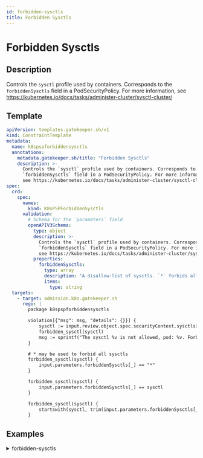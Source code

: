 ```yaml
---
id: forbidden-sysctls
title: Forbidden Sysctls
---
```


# Forbidden Sysctls

## Description
Controls the `sysctl` profile used by containers. Corresponds to the `forbiddenSysctls` field in a PodSecurityPolicy. For more information, see https://kubernetes.io/docs/tasks/administer-cluster/sysctl-cluster/

## Template
```yaml
apiVersion: templates.gatekeeper.sh/v1
kind: ConstraintTemplate
metadata:
  name: k8spspforbiddensysctls
  annotations:
    metadata.gatekeeper.sh/title: "Forbidden Sysctls"
    description: >-
      Controls the `sysctl` profile used by containers. Corresponds to the
      `forbiddenSysctls` field in a PodSecurityPolicy. For more information,
      see https://kubernetes.io/docs/tasks/administer-cluster/sysctl-cluster/
spec:
  crd:
    spec:
      names:
        kind: K8sPSPForbiddenSysctls
      validation:
        # Schema for the `parameters` field
        openAPIV3Schema:
          type: object
          description: >-
            Controls the `sysctl` profile used by containers. Corresponds to the
            `forbiddenSysctls` field in a PodSecurityPolicy. For more information,
            see https://kubernetes.io/docs/tasks/administer-cluster/sysctl-cluster/
          properties:
            forbiddenSysctls:
              type: array
              description: "A disallow-list of sysctls. `*` forbids all sysctls."
              items:
                type: string
  targets:
    - target: admission.k8s.gatekeeper.sh
      rego: |
        package k8spspforbiddensysctls

        violation[{"msg": msg, "details": {}}] {
            sysctl := input.review.object.spec.securityContext.sysctls[_].name
            forbidden_sysctl(sysctl)
            msg := sprintf("The sysctl %v is not allowed, pod: %v. Forbidden sysctls: %v", [sysctl, input.review.object.metadata.name, input.parameters.forbiddenSysctls])
        }

        # * may be used to forbid all sysctls
        forbidden_sysctl(sysctl) {
            input.parameters.forbiddenSysctls[_] == "*"
        }

        forbidden_sysctl(sysctl) {
            input.parameters.forbiddenSysctls[_] == sysctl
        }

        forbidden_sysctl(sysctl) {
            startswith(sysctl, trim(input.parameters.forbiddenSysctls[_], "*"))
        }

```

## Examples
<details>
<summary>forbidden-sysctls</summary><blockquote>

<details>
<summary>constraint</summary>

```yaml
apiVersion: constraints.gatekeeper.sh/v1beta1
kind: K8sPSPForbiddenSysctls
metadata:
  name: psp-forbidden-sysctls
spec:
  match:
    kinds:
      - apiGroups: [""]
        kinds: ["Pod"]
  parameters:
    forbiddenSysctls:
    # - "*" # * may be used to forbid all sysctls
    - kernel.*

```

</details>

<details>
<summary>example-disallowed</summary>

```yaml
apiVersion: v1
kind: Pod
metadata:
  name: nginx-forbidden-sysctls-disallowed
  labels:
    app: nginx-forbidden-sysctls
spec:
  containers:
    - name: nginx
      image: nginx
  securityContext:
    sysctls:
      - name: kernel.msgmax
        value: "65536"
      - name: net.core.somaxconn
        value: "1024"

```

</details>
<details>
<summary>example-allowed</summary>

```yaml
apiVersion: v1
kind: Pod
metadata:
  name: nginx-forbidden-sysctls-disallowed
  labels:
    app: nginx-forbidden-sysctls
spec:
  containers:
    - name: nginx
      image: nginx
  securityContext:
    sysctls:
      - name: net.core.somaxconn
        value: "1024"

```

</details>


</blockquote></details>